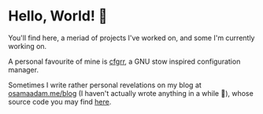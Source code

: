 # Hello, World! :wave:

You'll find here, a meriad of projects I've worked on, and some I'm currently working on.

A personal favourite of mine is [cfgrr](https://github.com/osamaadam/cfgrr), a GNU stow inspired configuration manager.

Sometimes I write rather personal revelations on my blog at [osamaadam.me/blog](https://osamaadam.me/blog) (I haven't actually wrote anything in a while :clown_face:), whose source code you may find [here](https://github.com/osamaadam/personal-website).

